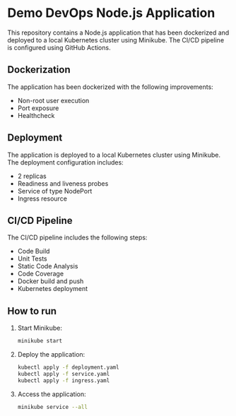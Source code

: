 # Demo DevOps Node.js Application

This repository contains a Node.js application that has been dockerized and deployed to a local Kubernetes cluster using Minikube. The CI/CD pipeline is configured using GitHub Actions.

## Dockerization

The application has been dockerized with the following improvements:

- Non-root user execution
- Port exposure
- Healthcheck

## Deployment

The application is deployed to a local Kubernetes cluster using Minikube. The deployment configuration includes:

- 2 replicas
- Readiness and liveness probes
- Service of type NodePort
- Ingress resource

## CI/CD Pipeline

The CI/CD pipeline includes the following steps:

- Code Build
- Unit Tests
- Static Code Analysis
- Code Coverage
- Docker build and push
- Kubernetes deployment

## How to run

1. Start Minikube:

   ```sh
   minikube start
   ```

2. Deploy the application:

   ```sh
   kubectl apply -f deployment.yaml
   kubectl apply -f service.yaml
   kubectl apply -f ingress.yaml
   ```

3. Access the application:
   ```sh
   minikube service --all
   ```
